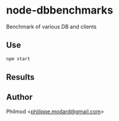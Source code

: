 # node-dbbenchmarks

  Benchmark of various DB and clients

## Use

```js
npm start
```

## Results



## Author

Philmod &lt;philippe.modard@gmail.com&gt;